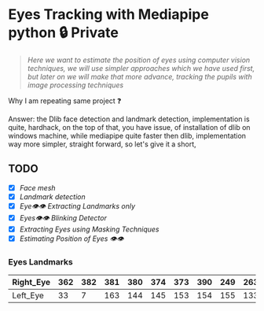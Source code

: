 # Eyes Tracking with Mediapipe python :lock: Private
> *Here we want to estimate the position of eyes using computer vision techniques, we will use simpler approaches which we have used first, but later on we will make that more advance, tracking the pupils with image processing techniques*


Why I am repeating same project :question:

Answer: the Dlib face detection and landmark detection, implementation is quite, hardhack, on the top of that, you have issue, of installation of dlib on windows machine, while mediapipe quite faster then dlib, implementation way more simpler, straight forward, so let's give it a short, 


## TODO 

- [x] *Face mesh*
- [x] *Landmark detection*
- [x] *Eye:eye::eye: Extracting Landmarks only*
- [x] *Eyes:eye::eye: Blinking Detector*
- [x] *Extracting Eyes using Masking Techniques*
- [x] *Estimating Position of Eyes :eye::eye:*

### Eyes Landmarks

| Right_Eye |  362 |  382 |  381 |  380 |  374 |  373 | 390 |  249 |  263 |  466 |  388 |  387 |  386 |  385 | 384   |  398   |
|-----------|------|------|------|------|------|------|------|------|------|------|------|------|------|------|-------|--------|
| Left_Eye  |  33  |  7   |  163 |  144 |  145 |  153 |  154 |  155 |  133 |  173 |  157 |  158 |  159 |  160 |  161  |  246 |

